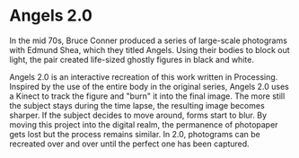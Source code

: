 # Angels 2.0

In the mid 70s, Bruce Conner produced a series of large-scale photograms with Edmund Shea, which they titled Angels. Using their bodies to block out light, the pair created life-sized ghostly figures in black and white. 

Angels 2.0 is an interactive recreation of this work written in Processing. Inspired by the use of the entire body in the original series, Angels 2.0 uses a Kinect to track the figure and "burn" it into the final image. The more still the subject stays during the time lapse, the resulting image becomes sharper. If the subject decides to move around, forms start to blur. By moving this project into the digital realm, the permanence of photopaper gets lost but the process remains similar. In 2.0, photograms can be recreated over and over until the perfect one has been captured. 
